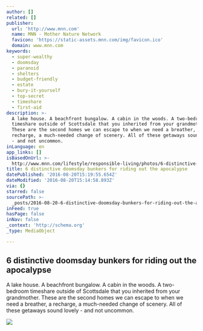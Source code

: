 ```yaml
---
author: []
related: []
publisher:
  url: 'http://www.mnn.com'
  name: MNN - Mother Nature Network
  favicon: 'https://static-assets.mnn.com/img/favicon.ico'
  domain: www.mnn.com
keywords:
  - super-wealthy
  - doomsday
  - paranoid
  - shelters
  - budget-friendly
  - estate
  - bury-it-yourself
  - top-secret
  - timeshare
  - first-aid
description: >-
  A lake house. A beachfront bungalow. A cabin in the woods. A two-bedroom
  timeshare outside of Scottsdale that you inherited from your grandmother.
  These are the second homes we can escape to when we need a breather, a
  recharge, a much-needed change of scenery. All of these getaways sound lovely
  - and not uncommon.
inLanguage: en
app_links: []
isBasedOnUrl: >-
  http://www.mnn.com/lifestyle/responsible-living/photos/6-distinctive-doomsday-bunkers-riding-out-apocalypse/stylish-survival
title: 6 distinctive doomsday bunkers for riding out the apocalypse
datePublished: '2016-08-20T15:19:55.654Z'
dateModified: '2016-08-20T15:14:58.893Z'
via: {}
starred: false
sourcePath: >-
  _posts/2016-08-20-6-distinctive-doomsday-bunkers-for-riding-out-the-apocalypse.md
inFeed: true
hasPage: false
inNav: false
_context: 'http://schema.org'
_type: MediaObject

---
```

<article style=""><h1>6 distinctive doomsday bunkers for riding out the apocalypse</h1><p>A lake house. A beachfront bungalow. A cabin in the woods. A two-bedroom timeshare outside of Scottsdale that you inherited from your grandmother. These are the second homes we can escape to when we need a breather, a recharge, a much-needed change of scenery. All of these getaways sound lovely - and not uncommon.</p><img src="https://media.mnn.com/assets/images/2016/08/1960s-Bomb-Shelter-Illustration.jpg.638x0_q80_crop-smart.jpg" /></article>